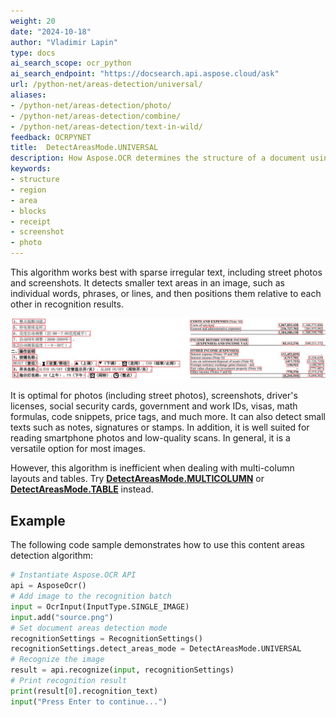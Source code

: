 ```yaml
---
weight: 20
date: "2024-10-18"
author: "Vladimir Lapin"
type: docs
ai_search_scope: ocr_python
ai_search_endpoint: "https://docsearch.api.aspose.cloud/ask"
url: /python-net/areas-detection/universal/
aliases:
- /python-net/areas-detection/photo/
- /python-net/areas-detection/combine/
- /python-net/areas-detection/text-in-wild/
feedback: OCRPYNET
title:  DetectAreasMode.UNIVERSAL
description: How Aspose.OCR determines the structure of a document using the DetectAreasMode.UNIVERSAL algorithm.
keywords:
- structure
- region
- area
- blocks
- receipt
- screenshot
- photo
---
```


This algorithm works best with sparse irregular text, including street photos and screenshots. It detects smaller text areas in an image, such as individual words, phrases, or lines, and then positions them relative to each other in recognition results.

![DetectAreasMode.UNIVERSAL algorithm](taa.png)

It is optimal for photos (including street photos), screenshots, driver's licenses, social security cards, government and work IDs, visas, math formulas, code snippets, price tags, and much more. It can also detect small texts such as notes, signatures or stamps. In addition, it is well suited for reading smartphone photos and low-quality scans. In general, it is a versatile option for most images.

However, this algorithm is inefficient when dealing with multi-column layouts and tables. Try [**DetectAreasMode.MULTICOLUMN**](/ocr/python-net/areas-detection/multicolumn/) or [**DetectAreasMode.TABLE**](/ocr/python-net/areas-detection/table/) instead.

## Example

The following code sample demonstrates how to use this content areas detection algorithm:

```python
# Instantiate Aspose.OCR API
api = AsposeOcr()
# Add image to the recognition batch
input = OcrInput(InputType.SINGLE_IMAGE)
input.add("source.png")
# Set document areas detection mode
recognitionSettings = RecognitionSettings()
recognitionSettings.detect_areas_mode = DetectAreasMode.UNIVERSAL
# Recognize the image
result = api.recognize(input, recognitionSettings)
# Print recognition result
print(result[0].recognition_text)
input("Press Enter to continue...")
```
